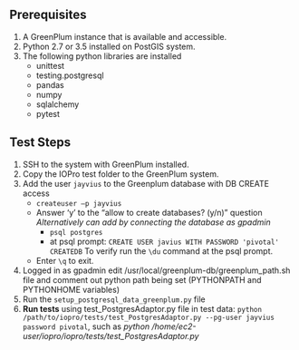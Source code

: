 ## Prerequisites
1. A GreenPlum instance that is available and accessible.
2. Python 2.7 or 3.5 installed on PostGIS system.
3. The following python libraries are installed
	- unittest
	- testing.postgresql
	- pandas
	- numpy
	- sqlalchemy
	- pytest


## Test Steps  
1. SSH to the system with GreenPlum installed.
2. Copy the IOPro test folder to the GreenPlum system.
3. Add the user `jayvius` to the Greenplum database with DB CREATE access
	-	`createuser –p jayvius`
	-	Answer ‘y’ to the “allow to create databases? (y/n)” question
*Alternatively can add by connecting the database as gpadmin*
		-	`psql postgres`
		-	at psql prompt: `CREATE USER javius WITH PASSWORD 'pivotal' CREATEDB`
  To verify run the `\du` command at the psql prompt.
	- Enter `\q` to exit.
4. Logged in as gpadmin edit /usr/local/greenplum-db/greenplum_path.sh file and comment out python path being set (PYTHONPATH and PYTHONHOME variables)
5. Run the `setup_postgresql_data_greenplum.py` file
3. **Run tests** using test_PostgresAdaptor.py file in test data: `python /path/to/iopro/tests/test_PostgresAdaptor.py --pg-user jayvius password pivotal`, such as *python /home/ec2-user/iopro/iopro/tests/test_PostgresAdaptor.py*
